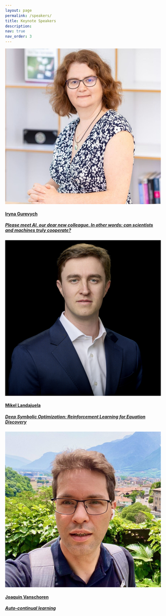 ```yaml
---
layout: page
permalink: /speakers/
title: Keynote Speakers
description:
nav: true
nav_order: 3
---
```


<div class="card-deck card-deck-org">
    <div class="card card-org item-expand">
        <a href="/speakers/irynagurevych/" class="speaker-link">
            <img class="card-img-top shadow" src="/assets/img/speakers/iryna-gurevych.jpeg" alt="Iryna Gurevych">
            <div class="card-body">
                <h4 class="card-title">Iryna Gurevych</h4>
                <h5>Please meet AI, our dear new colleague. In other words: can scientists and machines truly cooperate?</h5>
            </div>
        </a>
    </div>
    <div class="card card-org item-expand">
        <a href="/speakers/mikellandajuela/" class="speaker-link">
            <img class="card-img-top shadow" src="/assets/img/speakers/mikel-landajuela.jpg" alt="Mikel Landajuela">
            <div class="card-body">
                <h4 class="card-title">Mikel Landajuela</h4>
                <h5>Deep Symbolic Optimization: Reinforcement Learning for Equation Discovery</h5>
            </div>
        </a>
    </div>
    <div class="card card-org item-expand">
        <a href="/speakers/joaquinvanschoren/" class="speaker-link">
            <img class="card-img-top shadow" src="/assets/img/speakers/joaquin-vanschoren.jpeg" alt="Joaquin Vanschoren">
            <div class="card-body">
                <h4 class="card-title">Joaquin Vanschoren</h4>
                <h5>Auto-continual learning</h5>
            </div>
        </a>
    </div>
</div>
